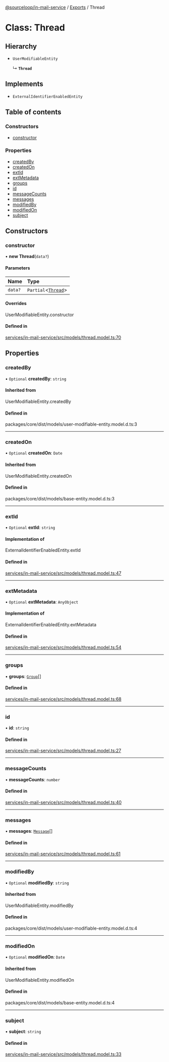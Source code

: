 [@sourceloop/in-mail-service](../README.md) / [Exports](../modules.md) / Thread

# Class: Thread

## Hierarchy

- `UserModifiableEntity`

  ↳ **`Thread`**

## Implements

- `ExternalIdentifierEnabledEntity`

## Table of contents

### Constructors

- [constructor](Thread.md#constructor)

### Properties

- [createdBy](Thread.md#createdby)
- [createdOn](Thread.md#createdon)
- [extId](Thread.md#extid)
- [extMetadata](Thread.md#extmetadata)
- [groups](Thread.md#groups)
- [id](Thread.md#id)
- [messageCounts](Thread.md#messagecounts)
- [messages](Thread.md#messages)
- [modifiedBy](Thread.md#modifiedby)
- [modifiedOn](Thread.md#modifiedon)
- [subject](Thread.md#subject)

## Constructors

### constructor

• **new Thread**(`data?`)

#### Parameters

| Name | Type |
| :------ | :------ |
| `data?` | `Partial`<[`Thread`](Thread.md)\> |

#### Overrides

UserModifiableEntity.constructor

#### Defined in

[services/in-mail-service/src/models/thread.model.ts:70](https://github.com/sourcefuse/loopback4-microservice-catalog/blob/68ec38a2a/services/in-mail-service/src/models/thread.model.ts#L70)

## Properties

### createdBy

• `Optional` **createdBy**: `string`

#### Inherited from

UserModifiableEntity.createdBy

#### Defined in

packages/core/dist/models/user-modifiable-entity.model.d.ts:3

___

### createdOn

• `Optional` **createdOn**: `Date`

#### Inherited from

UserModifiableEntity.createdOn

#### Defined in

packages/core/dist/models/base-entity.model.d.ts:3

___

### extId

• `Optional` **extId**: `string`

#### Implementation of

ExternalIdentifierEnabledEntity.extId

#### Defined in

[services/in-mail-service/src/models/thread.model.ts:47](https://github.com/sourcefuse/loopback4-microservice-catalog/blob/68ec38a2a/services/in-mail-service/src/models/thread.model.ts#L47)

___

### extMetadata

• `Optional` **extMetadata**: `AnyObject`

#### Implementation of

ExternalIdentifierEnabledEntity.extMetadata

#### Defined in

[services/in-mail-service/src/models/thread.model.ts:54](https://github.com/sourcefuse/loopback4-microservice-catalog/blob/68ec38a2a/services/in-mail-service/src/models/thread.model.ts#L54)

___

### groups

• **groups**: [`Group`](Group.md)[]

#### Defined in

[services/in-mail-service/src/models/thread.model.ts:68](https://github.com/sourcefuse/loopback4-microservice-catalog/blob/68ec38a2a/services/in-mail-service/src/models/thread.model.ts#L68)

___

### id

• **id**: `string`

#### Defined in

[services/in-mail-service/src/models/thread.model.ts:27](https://github.com/sourcefuse/loopback4-microservice-catalog/blob/68ec38a2a/services/in-mail-service/src/models/thread.model.ts#L27)

___

### messageCounts

• **messageCounts**: `number`

#### Defined in

[services/in-mail-service/src/models/thread.model.ts:40](https://github.com/sourcefuse/loopback4-microservice-catalog/blob/68ec38a2a/services/in-mail-service/src/models/thread.model.ts#L40)

___

### messages

• **messages**: [`Message`](Message.md)[]

#### Defined in

[services/in-mail-service/src/models/thread.model.ts:61](https://github.com/sourcefuse/loopback4-microservice-catalog/blob/68ec38a2a/services/in-mail-service/src/models/thread.model.ts#L61)

___

### modifiedBy

• `Optional` **modifiedBy**: `string`

#### Inherited from

UserModifiableEntity.modifiedBy

#### Defined in

packages/core/dist/models/user-modifiable-entity.model.d.ts:4

___

### modifiedOn

• `Optional` **modifiedOn**: `Date`

#### Inherited from

UserModifiableEntity.modifiedOn

#### Defined in

packages/core/dist/models/base-entity.model.d.ts:4

___

### subject

• **subject**: `string`

#### Defined in

[services/in-mail-service/src/models/thread.model.ts:33](https://github.com/sourcefuse/loopback4-microservice-catalog/blob/68ec38a2a/services/in-mail-service/src/models/thread.model.ts#L33)
